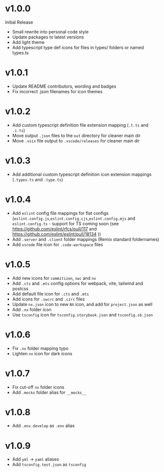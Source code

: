 # v1.0.0

Initial Release

- Small rewrite into personal code style
- Update packages to latest versions
- Add light theme
- Add typescript type def icons for files in types/ folders or named types.ts

# v1.0.1

- Update README contributors, wording and badges
- Fix incorrect .json filenames for icon themes

# v1.0.2

- Add custom typescript definition file extension mapping (`.t.ts` and `.i.ts`)
- Move output `.json` files to the `out` directory for cleaner main dir
- Move `.vsix` file output to `.vscode/releases` for cleaner main dir

# v1.0.3

- Add additional custom typescript definition icon extension mappings (`.types.ts` and `.type.ts`)

# v1.0.4

- Add `eslint` config file mappings for flat configs
  (`eslint.config.js`,`eslint.config.cjs`,`eslint.config.mjs` and `eslint.config.ts` - support for
  TS coming soon (see https://github.com/eslint/rfcs/pull/117 and
  https://github.com/eslint/eslint/pull/18134 ))
- Add `.server` and `.client` folder mappings (Remix standard foldernames)
- Add `vscode` file icon for `.code-workspace` files

# v1.0.5

- Add new icons for `commitizen`, `swc` and `nx`
- Add `.cts` and `.mts` config options for webpack, vite, tailwind and postcss
- Add default file icon for `.cts` and `.mts`
- Add icons for `.swcrc` and `.czrc` files
- Update `nx.json` icon to new `NX` icon, and add for `project.json` as well
- Add `.nx` folder icon
- Use `tsconfig` icon for `tsconfig.storybook.json` and `tsconfig.sb.json`

# v1.0.6

- Fix `.nx` folder mapping typo
- Lighten `nx` icon for dark icons

# v1.0.7

- Fix cut-off `nx` folder icons
- Add `.mocks` folder alias for `__mocks__`

# v1.0.8

- Add `.env.develop` as `.env` alias

# v1.0.9

- Add `yml` -> `yaml` aliases
- Add `tsconfig.test.json` as `tsconfig`
